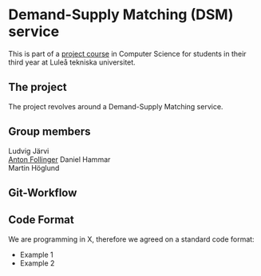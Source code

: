 # Demand-Supply Matching (DSM) service

This is part of a [project course](https://www.ltu.se/edu/course/D00/D0020E/D0020E-Projekt-i-datateknik-1.112677?kursView=kursplan&l=en) in Computer Science for students in their third year at Luleå tekniska universitet.

## The project
The project revolves around a Demand-Supply Matching service.

## Group members
Ludvig Järvi  
[Anton Follinger](https://github.com/Hundmat)
Daniel Hammar  
Martin Höglund

## Git-Workflow


## Code Format
We are programming in X, therefore we agreed on a standard code format:  
- Example 1
- Example 2
